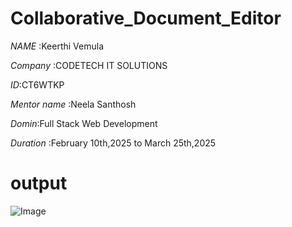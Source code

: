 # Collaborative_Document_Editor
*NAME* :Keerthi Vemula

*Company* :CODETECH IT SOLUTIONS

*ID*:CT6WTKP

*Mentor name* :Neela Santhosh

*Domin*:Full Stack Web Development

*Duration* :February 10th,2025 to March 25th,2025
# output 

![Image](https://github.com/user-attachments/assets/06dc1b34-c55e-40da-9e4e-7895a83105a2)
